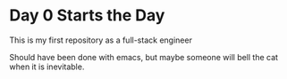 # Day 0 Starts the Day

This is my first repository as a full-stack engineer

Should have been done with emacs, but maybe someone will bell the cat when it is inevitable.
